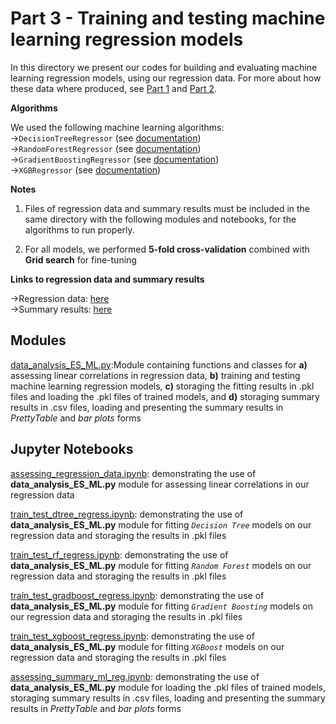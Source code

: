 # Part 3 - Training and testing machine learning regression models

In this directory we present our codes for building and evaluating machine learning regression models, using our regression data. For more about how these data where produced, see [Part 1](https://github.com/istergak/MSc-Computational-Physics-AUTH/tree/main/Thesis%20-%20ML%20and%20ANNs%20regression%20models%20for%20Exotic%20Star's%20EOSs/Part%201%20-%20Solving%20the%20TOV%20equations%20for%20Hadronic%20and%20Quark%20Stars) and [Part 2](https://github.com/istergak/MSc-Computational-Physics-AUTH/tree/main/Thesis%20-%20ML%20and%20ANNs%20regression%20models%20for%20Exotic%20Star's%20EOSs/Part%202%20-%20Handling%20the%20TOV%20equations%20solution%20data%20for%20Exotic%20Stars).

**Algorithms**

We used the following machine learning algorithms:<br>
->`DecisionTreeRegressor` (see [documentation](https://scikit-learn.org/stable/modules/generated/sklearn.tree.DecisionTreeRegressor.html))<br>
->`RandomForestRegressor` (see [documentation](https://scikit-learn.org/stable/modules/generated/sklearn.ensemble.RandomForestRegressor.html))<br>
->`GradientBoostingRegressor` (see [documentation](https://scikit-learn.org/stable/modules/generated/sklearn.ensemble.GradientBoostingRegressor.html))<br>
->`XGBRegressor` (see [documentation](https://xgboost.readthedocs.io/en/stable/parameter.html))

**Notes**

1. Files of regression data and summary results must be included in the same directory with the following modules and notebooks, for the algorithms to run properly.

2. For all models, we performed **5-fold cross-validation** combined with **Grid search** for fine-tuning

**Links to regression data and summary results**

->Regression data: [here](https://drive.google.com/drive/folders/1eFYPW1juSy4aSwTBDs-ye0ToogRbSJfv)<br>
->Summary results: [here](https://drive.google.com/drive/folders/1bNaBKrXdxmViiz2ZDXu0dWDxsOv0pNsL)

## Modules

[data_analysis_ES_ML.py](https://github.com/istergak/MSc-Computational-Physics-AUTH/blob/main/Thesis%20-%20ML%20and%20ANNs%20regression%20models%20for%20Exotic%20Star's%20EOSs/Part%203%20-%20Training%20and%20testing%20ML%20regression%20algorithms/data_analysis_ES_ML.py):Module containing functions and classes for **a)** assessing linear correlations in regression data, **b)** training and testing machine learning regression models, **c)** storaging the fitting results in .pkl files and loading the .pkl files of trained models, and **d)** storaging summary results in .csv files, loading and presenting the summary results in *PrettyTable* and *bar plots* forms

## Jupyter Notebooks

[assessing_regression_data.ipynb](https://github.com/istergak/MSc-Computational-Physics-AUTH/blob/main/Thesis%20-%20ML%20and%20ANNs%20regression%20models%20for%20Exotic%20Star's%20EOSs/Part%203%20-%20Training%20and%20testing%20ML%20regression%20algorithms/assessing_regression_data.ipynb): demonstrating the use of **data_analysis_ES_ML.py** module for assessing linear correlations in our regression data

[train_test_dtree_regress.ipynb](https://github.com/istergak/MSc-Computational-Physics-AUTH/blob/main/Thesis%20-%20ML%20and%20ANNs%20regression%20models%20for%20Exotic%20Star's%20EOSs/Part%203%20-%20Training%20and%20testing%20ML%20regression%20algorithms/train_test_dtree_regress.ipynb): demonstrating the use of **data_analysis_ES_ML.py** module for fitting *`Decision Tree`* models on our regression data and storaging the results in .pkl files

[train_test_rf_regress.ipynb](https://github.com/istergak/MSc-Computational-Physics-AUTH/blob/main/Thesis%20-%20ML%20and%20ANNs%20regression%20models%20for%20Exotic%20Star's%20EOSs/Part%203%20-%20Training%20and%20testing%20ML%20regression%20algorithms/train_test_rf_regress.ipynb): demonstrating the use of **data_analysis_ES_ML.py** module for fitting *`Random Forest`* models on our regression data and storaging the results in .pkl files

[train_test_gradboost_regress.ipynb](https://github.com/istergak/MSc-Computational-Physics-AUTH/blob/main/Thesis%20-%20ML%20and%20ANNs%20regression%20models%20for%20Exotic%20Star's%20EOSs/Part%203%20-%20Training%20and%20testing%20ML%20regression%20algorithms/train_test_gradboost_regress.ipynb): demonstrating the use of **data_analysis_ES_ML.py** module for fitting *`Gradient Boosting`* models on our regression data and storaging the results in .pkl files

[train_test_xgboost_regress.ipynb](https://github.com/istergak/MSc-Computational-Physics-AUTH/blob/main/Thesis%20-%20ML%20and%20ANNs%20regression%20models%20for%20Exotic%20Star's%20EOSs/Part%203%20-%20Training%20and%20testing%20ML%20regression%20algorithms/train_test_xgboost_regress.ipynb): demonstrating the use of **data_analysis_ES_ML.py** module for fitting *`XGBoost`* models on our regression data and storaging the results in .pkl files

[assessing_summary_ml_reg.ipynb](https://github.com/istergak/MSc-Computational-Physics-AUTH/blob/main/Thesis%20-%20ML%20and%20ANNs%20regression%20models%20for%20Exotic%20Star's%20EOSs/Part%203%20-%20Training%20and%20testing%20ML%20regression%20algorithms/assessing_summary_ml_reg.ipynb): demonstrating the use of **data_analysis_ES_ML.py** module for loading the .pkl files of trained models, storaging summary results in .csv files, loading and presenting the summary results in *PrettyTable* and *bar plots* forms
